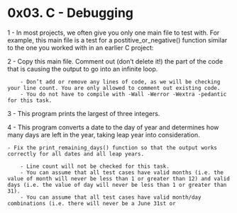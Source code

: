 # 0x03. C - Debugging

1 - In most projects, we often give you only one main file to test with. For example, this main file is a test for a postitive_or_negative() function similar to the one you worked with in an earlier C project:


2 - Copy this main file. Comment out (don’t delete it!) the part of the code that is causing the output to go into an infinite loop.


        - Don’t add or remove any lines of code, as we will be checking your line count. You are only allowed to comment out existing code.
        - You do not have to compile with -Wall -Werror -Wextra -pedantic for this task.


3 - This program prints the largest of three integers.


4 - This program converts a date to the day of year and determines how many days are left in the year, taking leap year into consideration.

    - Fix the print_remaining_days() function so that the output works correctly for all dates and all leap years.

        - Line count will not be checked for this task.
        - You can assume that all test cases have valid months (i.e. the value of month will never be less than 1 or greater than 12) and valid days (i.e. the value of day will never be less than 1 or greater than 31).
        - You can assume that all test cases have valid month/day combinations (i.e. there will never be a June 31st or

